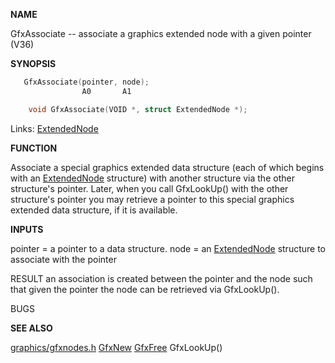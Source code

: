 
**NAME**

GfxAssociate -- associate a graphics extended node with a given pointer
(V36)

**SYNOPSIS**

```c
   GfxAssociate(pointer, node);
                A0       A1

    void GfxAssociate(VOID *, struct ExtendedNode *);

```
Links: [ExtendedNode](_00BA.md) 

**FUNCTION**

Associate a special graphics extended data structure (each of which
begins with an [ExtendedNode](_00BA.md) structure)  with another structure via
the other structure's pointer. Later, when you call GfxLookUp()
with the other structure's pointer you may retrieve a pointer
to this special graphics extended data structure, if it is
available.

**INPUTS**

pointer = a pointer to a data structure.
node = an [ExtendedNode](_00BA.md) structure to associate with the pointer

RESULT
an association is created between the pointer and the node such
that given the pointer the node can be retrieved via GfxLookUp().

BUGS

**SEE ALSO**

[graphics/gfxnodes.h](_00BA.md) [GfxNew](GfxNew.md) [GfxFree](GfxFree.md) GfxLookUp()

